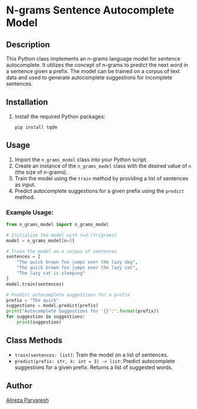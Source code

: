 # N-grams Sentence Autocomplete Model

## Description
This Python class implements an n-grams language model for sentence autocomplete. It utilizes the concept of n-grams to predict the next word in a sentence given a prefix. The model can be trained on a corpus of text data and used to generate autocomplete suggestions for incomplete sentences.

## Installation
1. Install the required Python packages:
    ```
    pip install tqdm
    ```

## Usage
1. Import the `n_grams_model` class into your Python script.
2. Create an instance of the `n_grams_model` class with the desired value of `n` (the size of n-grams).
3. Train the model using the `train` method by providing a list of sentences as input.
4. Predict autocomplete suggestions for a given prefix using the `predict` method.

### Example Usage:
```python
from n_grams_model import n_grams_model

# Initialize the model with n=3 (trigrams)
model = n_grams_model(n=3)

# Train the model on a corpus of sentences
sentences = [
    "The quick brown fox jumps over the lazy dog",
    "The quick brown fox jumps over the lazy cat",
    "The lazy cat is sleeping"
]
model.train(sentences)

# Predict autocomplete suggestions for a prefix
prefix = "The quick"
suggestions = model.predict(prefix)
print("Autocomplete Suggestions for '{}':".format(prefix))
for suggestion in suggestions:
    print(suggestion)
```

## Class Methods
- `train(sentences: list)`: Train the model on a list of sentences.
- `predict(prefix: str, k: int = 3) -> list`: Predict autocomplete suggestions for a given prefix. Returns a list of suggested words.

## Author
[Alireza Parvaresh](http://parvaresh.github.io)
